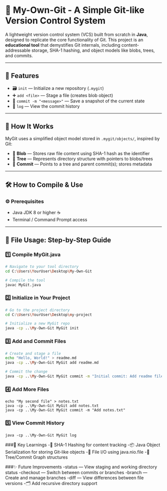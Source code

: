 # 💾 My-Own-Git - A Simple Git-like Version Control System

A lightweight version control system (VCS) built from scratch in **Java**, designed to replicate the core functionality of Git. This project is an **educational tool** that demystifies Git internals, including content-addressable storage, SHA-1 hashing, and object models like blobs, trees, and commits.

---

## 🚀 Features

- 🗃️ `init` — Initialize a new repository (`.mygit`)
- ➕ `add <file>` — Stage a file (creates blob object)
- 📝 `commit -m "<message>"` — Save a snapshot of the current state
- 📜 `log` — View the commit history

---

## 🔧 How It Works

MyGit uses a simplified object model stored in `.mygit/objects/`, inspired by Git:

- 📄 **Blob** — Stores raw file content using SHA-1 hash as the identifier
- 📁 **Tree** — Represents directory structure with pointers to blobs/trees
- 🧱 **Commit** — Points to a tree and parent commit(s); stores metadata

---

## 🛠️ How to Compile & Use

### ⚙️ Prerequisites
- Java JDK 8 or higher ☕
- Terminal / Command Prompt access

---
## 📁 File Usage: Step-by-Step Guide

### 1️⃣ Compile MyGit.java

```bash
# Navigate to your tool directory
cd C:\Users\YourUser\Desktop\My-Own-Git

# Compile the tool
javac MyGit.java
```
### 2️⃣ Initialize in Your Project
```bash
# Go to the project directory
cd C:\Users\YourUser\Desktop\my-project

# Initialize a new MyGit repo
java -cp ..\My-Own-Git MyGit init
```
### 3️⃣ Add and Commit Files
```bash
# Create and stage a file
echo "Hello, World!" > readme.md
java -cp ..\My-Own-Git MyGit add readme.md

# Commit the change
java -cp ..\My-Own-Git MyGit commit -m "Initial commit: Add readme file"
```
### 4️⃣ Add More Files
```
echo "My second file" > notes.txt
java -cp ..\My-Own-Git MyGit add notes.txt
java -cp ..\My-Own-Git MyGit commit -m "Add notes.txt"
```
### 5️⃣ View Commit History
```
java -cp ..\My-Own-Git MyGit log
```

###🧠 Key Learnings
-🔐 SHA-1 Hashing for content tracking
-📦 Java Object Serialization for storing Git-like objects
-📁 File I/O using java.nio.file
-🌳 Tree/Commit Graph structures

###✨ Future Improvements
-status — View staging and working directory status
-checkout — Switch between commits or branches
-branch — Create and manage branches
-diff — View differences between file versions
-🗂️ Add recursive directory support
